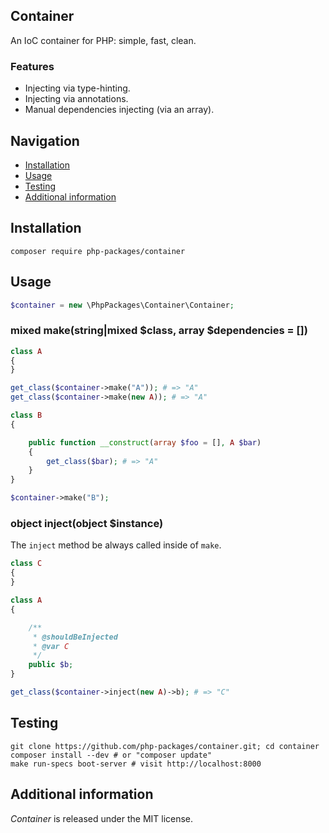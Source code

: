 ## Container

An IoC container for PHP: simple, fast, clean.

### Features

- Injecting via type-hinting.
- Injecting via annotations.
- Manual dependencies injecting (via an array).

## Navigation

- [Installation](#installation)
- [Usage](#usage)
- [Testing](#testing)
- [Additional information](#additional-information)

## Installation

```shell
composer require php-packages/container
```

## Usage

```php
$container = new \PhpPackages\Container\Container;
```

### mixed make(string|mixed $class, array $dependencies = [])

```php
class A
{
}

get_class($container->make("A")); # => "A"
get_class($container->make(new A)); # => "A"

class B
{

    public function __construct(array $foo = [], A $bar)
    {
        get_class($bar); # => "A"
    }
}

$container->make("B");
```

### object inject(object $instance)

The `inject` method be always called inside of `make`.

```php
class C
{
}

class A
{

    /**
     * @shouldBeInjected
     * @var C
     */
    public $b;
}

get_class($container->inject(new A)->b); # => "C"
```

## Testing

```shell
git clone https://github.com/php-packages/container.git; cd container
composer install --dev # or "composer update"
make run-specs boot-server # visit http://localhost:8000
```

## Additional information

*Container* is released under the MIT license.
